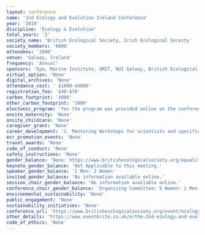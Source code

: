 ```yaml
---
layout: conference 
name: '2nd Ecology and Evolution Ireland Conference'
year: '2019'
discipline: 'Ecology & Evolution'
total_years: '2'
society_name: 'British Ecological Society, Irish Ecological Soceity'
society_members: '6000'
attendees: '2000'
venue: 'Galway, Ireland'
frequency: 'Annual'
sponsors: 'Epa, Marine Institute, GMIT, NUI Galway, British Ecological Society'
virtual_option: 'None'
digital_archives: 'None'
attendance_cost: ' $1000-$4000'
registration_fee: '$40-$70'
carbon_footprint: '4000'
other_carbon_footprint: '1000'
electonic_program: 'Yes the program was provided online on the conference website.'
onsite_maternity: 'None'
onsite_childcare: 'None'
caregiver_grant: 'None'
career_development: '1. Mentoring Workshops for scientists and specifically for young ecologists: DONUT with a DOCTOR! Mentoring program. 2. https://www.britishecologicalsociety.org/learning-and-resources/career-development/mentoring-opportunities/.   3. ECOLOGY WORKSHOPS - Translating Ecology into Policy and Action Speakers from NGOs, government, consultancies and academics will provide a broad range of perspectives for translating ecological science into policies and actions that have an impact on environmental management. 4. Careers in Ecology: Join our expert consultants, academics and government and NGO staff to discuss how to orient your career goals, highlight your transferrable skills and apply your ecological powers in a broad range of industries. The Ecology Workshops are part of the main conference program, included with full and student registration.'
ecr_promotion_events: 'None'
travel_awards: 'None'
code_of_conduct: 'None'
safety_instructions: 'None'
gender_balance: 'None: https://www.britishecologicalsociety.org/equality-diversity/'
keynote_gender_balance: 'Not Applicable to this meeting.'
speaker_gender_balance: '2 Men: 2 Women'
invited_gender_balance: 'No information available online.'
session_chair_gender_balance: 'No information available online.'
conference_chair_gender_balance: 'Organizing Committee: 5 Women: 1 Men'
environmental_sustainability: 'None'
public_engagement: 'None'
sustainability_initiatives: 'None'
conference_url: 'https://www.britishecologicalsociety.org/event/ecology-evolution-ireland/'
other_details: 'https://www.eventbrite.co.uk/e/the-2nd-ecology-and-evolution-conference-ireland-2019-tickets-47307446847#'
code_of_ethics: 'None'
---
```

